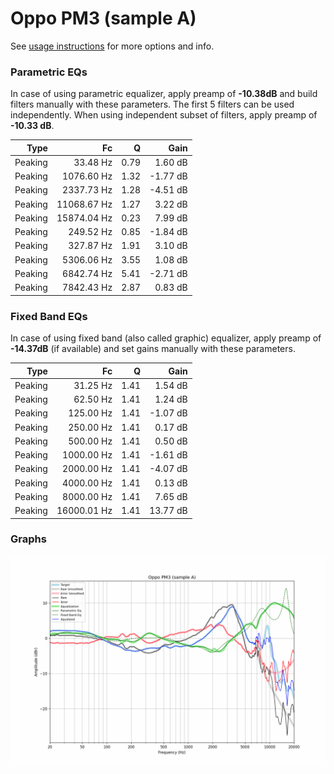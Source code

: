 # Oppo PM3 (sample A)
See [usage instructions](https://github.com/jaakkopasanen/AutoEq#usage) for more options and info.

### Parametric EQs
In case of using parametric equalizer, apply preamp of **-10.38dB** and build filters manually
with these parameters. The first 5 filters can be used independently.
When using independent subset of filters, apply preamp of **-10.33 dB**.

| Type    | Fc          |    Q | Gain     |
|--------:|------------:|-----:|---------:|
| Peaking | 33.48 Hz    | 0.79 | 1.60 dB  |
| Peaking | 1076.60 Hz  | 1.32 | -1.77 dB |
| Peaking | 2337.73 Hz  | 1.28 | -4.51 dB |
| Peaking | 11068.67 Hz | 1.27 | 3.22 dB  |
| Peaking | 15874.04 Hz | 0.23 | 7.99 dB  |
| Peaking | 249.52 Hz   | 0.85 | -1.84 dB |
| Peaking | 327.87 Hz   | 1.91 | 3.10 dB  |
| Peaking | 5306.06 Hz  | 3.55 | 1.08 dB  |
| Peaking | 6842.74 Hz  | 5.41 | -2.71 dB |
| Peaking | 7842.43 Hz  | 2.87 | 0.83 dB  |

### Fixed Band EQs
In case of using fixed band (also called graphic) equalizer, apply preamp of **-14.37dB**
(if available) and set gains manually with these parameters.

| Type    | Fc          |    Q | Gain     |
|--------:|------------:|-----:|---------:|
| Peaking | 31.25 Hz    | 1.41 | 1.54 dB  |
| Peaking | 62.50 Hz    | 1.41 | 1.24 dB  |
| Peaking | 125.00 Hz   | 1.41 | -1.07 dB |
| Peaking | 250.00 Hz   | 1.41 | 0.17 dB  |
| Peaking | 500.00 Hz   | 1.41 | 0.50 dB  |
| Peaking | 1000.00 Hz  | 1.41 | -1.61 dB |
| Peaking | 2000.00 Hz  | 1.41 | -4.07 dB |
| Peaking | 4000.00 Hz  | 1.41 | 0.13 dB  |
| Peaking | 8000.00 Hz  | 1.41 | 7.65 dB  |
| Peaking | 16000.01 Hz | 1.41 | 13.77 dB |

### Graphs
![](./Oppo%20PM3%20(sample%20A).png)